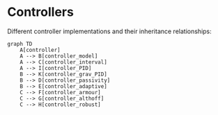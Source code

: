 # Controllers

Different controller implementations and their inheritance relationships:
```mermaid
graph TD
    A[controller]
    A --> B[controller_model]
    A --> C[controller_interval]
    A --> I[controller_PID]
    B --> K[controller_grav_PID]
    B --> D[controller_passivity]
    B --> E[controller_adaptive]
    C --> F[controller_armour]
    C --> G[controller_althoff]
    C --> H[controller_robust]
```